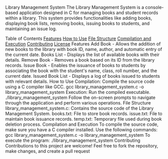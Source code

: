 Library Management System
The Library Management System is a console-based application designed in C for managing books and student records within a library. This system provides functionalities like adding books, displaying book lists, removing books, issuing books to students, and maintaining an issue log.

Table of Contents
[Features](https://chat.openai.com/c/1fa1aadc-7a6d-4dae-b432-216c8895ed3b#features)
[How to Use](https://chat.openai.com/c/1fa1aadc-7a6d-4dae-b432-216c8895ed3b#how-to-use)
[File Structure](https://chat.openai.com/c/1fa1aadc-7a6d-4dae-b432-216c8895ed3b#file-structure)
[Compilation and Execution](https://chat.openai.com/c/1fa1aadc-7a6d-4dae-b432-216c8895ed3b#compilation-and-execution)
[Contributing](https://chat.openai.com/c/1fa1aadc-7a6d-4dae-b432-216c8895ed3b#contributing)
[License](https://chat.openai.com/c/1fa1aadc-7a6d-4dae-b432-216c8895ed3b#license)
Features
Add Book - Allows the addition of new books to the library with book ID, name, author, and automatic entry of the current date.
Books List - Displays the list of available books with their details.
Remove Book - Removes a book based on its ID from the library records.
Issue Book - Enables the issuance of books to students by associating the book with the student's name, class, roll number, and the current date.
Issued Book List - Displays a log of books issued to students with relevant details.
How to Use
Compilation: Compile the source code using a C compiler like GCC.
gcc library_management_system.c -o library_management_system
Execution: Run the compiled executable.
./library_management_system
Follow the on-screen prompts to navigate through the application and perform various operations.
File Structure
library_management_system.c: Contains the source code of the Library Management System.
books.txt: File to store book records.
issue.txt: File to maintain book issuance records.
temp.txt: Temporary file used during book deletion process.
Compilation and Execution
To compile the source code, make sure you have a C compiler installed. Use the following commands:
gcc library_management_system.c -o library_management_system
To execute the program:
./library_management_system
Contributing
Contributions to this project are welcome! Feel free to fork the repository, make changes, and create a pull request

